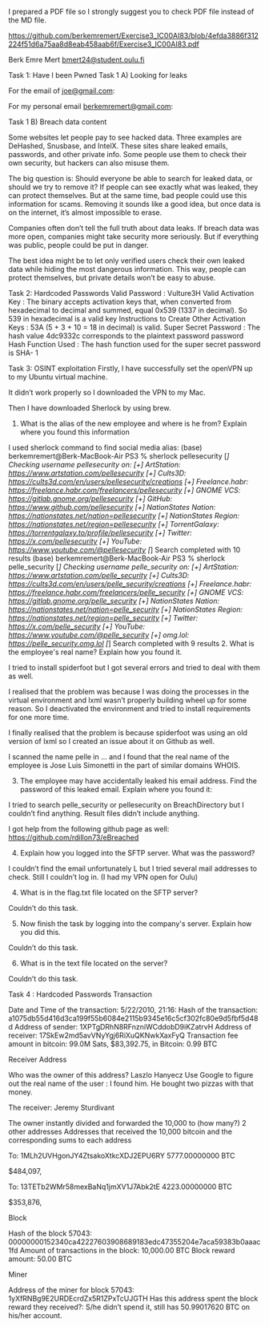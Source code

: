 I prepared a PDF file so I strongly suggest you to check PDF file instead of the MD file.

https://github.com/berkemremert/Exercise3_IC00AI83/blob/4efda3886f312224f51d6a75aa8d8eab458aab6f/Exercise3_IC00AI83.pdf

Berk Emre Mert
bmert24@student.oulu.fi

Task 1: Have I been Pwned
Task 1 A) Looking for leaks

For the email of joe@gmail.com:

For my personal email berkemremert@gmail.com:

Task 1 B) Breach data content

Some websites let people pay to see hacked data. Three examples are DeHashed,
Snusbase, and IntelX. These sites share leaked emails, passwords, and other private info.
Some people use them to check their own security, but hackers can also misuse them.

The big question is: Should everyone be able to search for leaked data, or should we try to
remove it? If people can see exactly what was leaked, they can protect themselves. But at
the same time, bad people could use this information for scams. Removing it sounds like a
good idea, but once data is on the internet, it’s almost impossible to erase.

Companies often don’t tell the full truth about data leaks. If breach data was more open,
companies might take security more seriously. But if everything was public, people could
be put in danger.

The best idea might be to let only verified users check their own leaked data while hiding
the most dangerous information. This way, people can protect themselves, but private
details won’t be easy to abuse.

Task 2: Hardcoded Passwords
Valid Password : Vulture3H
Valid Activation Key : The binary accepts activation keys that, when converted from
hexadecimal to decimal and summed, equal 0x539 (1337 in decimal). So 539 in
hexadecimal is a valid key
Instructions to Create Other Activation Keys : 53A (5 + 3 + 10 = 18 in decimal) is valid.
Super Secret Password : The hash value 4dc9332c corresponds to the plaintext password
password
Hash Function Used : The hash function used for the super secret password is SHA- 1

Task 3: OSINT exploitation
Firstly, I have successfully set the openVPN up to my Ubuntu virtual machine.

It didn’t work properly so I downloaded the VPN to my Mac.

Then I have downloaded Sherlock by using brew.

1. What is the alias of the new employee and where is he from? Explain where you
found this information

I used sherlock command to find social media alias:
(base) berkemremert@Berk-MacBook-Air PS3 % sherlock
pellesecurity
[*] Checking username pellesecurity on:
[+] ArtStation: https://www.artstation.com/pellesecurity
[+] Cults3D:
https://cults3d.com/en/users/pellesecurity/creations
[+] Freelance.habr:
https://freelance.habr.com/freelancers/pellesecurity
[+] GNOME VCS: https://gitlab.gnome.org/pellesecurity
[+] GitHub: https://www.github.com/pellesecurity
[+] NationStates Nation:
https://nationstates.net/nation=pellesecurity
[+] NationStates Region:
https://nationstates.net/region=pellesecurity
[+] TorrentGalaxy:
https://torrentgalaxy.to/profile/pellesecurity
[+] Twitter: https://x.com/pellesecurity
[+] YouTube: https://www.youtube.com/@pellesecurity
[*] Search completed with 10 results
(base) berkemremert@Berk-MacBook-Air PS3 % sherlock
pelle_security
[*] Checking username pelle_security on:
[+] ArtStation: https://www.artstation.com/pelle_security
[+] Cults3D:
https://cults3d.com/en/users/pelle_security/creations
[+] Freelance.habr:
https://freelance.habr.com/freelancers/pelle_security
[+] GNOME VCS: https://gitlab.gnome.org/pelle_security
[+] NationStates Nation:
https://nationstates.net/nation=pelle_security
[+] NationStates Region:
https://nationstates.net/region=pelle_security
[+] Twitter: https://x.com/pelle_security
[+] YouTube: https://www.youtube.com/@pelle_security
[+] omg.lol: https://pelle_security.omg.lol
[*] Search completed with 9 results
2. What is the employee's real name? Explain how you found it.

I tried to install spiderfoot but I got several errors and tried to deal with them as well.

I realised that the problem was because I was doing the processes in the virtual
environment and lxml wasn’t properly building wheel up for some reason. So I deactivated
the environment and tried to install requirements for one more time.

I finally realised that the problem is because spiderfoot was using an old version of lxml so I
created an issue about it on Github as well.

I scanned the name pelle in ... and I found that the real name of the employee is Jose Luis
Simonetti in the part of similar domains WHOIS.

3. The employee may have accidentally leaked his email address. Find the password
of this leaked email. Explain where you found it:

I tried to search pelle_security or pellesecurity on BreachDirectory but I couldn’t find
anything. Result files didn’t include anything.

I got help from the following github page as well: https://github.com/rdillon73/eBreached

4. Explain how you logged into the SFTP server. What was the password?

I couldn’t find the email unfortunately L but I tried several mail addresses to check. Still I
couldn’t log in. (I had my VPN open for Oulu)

4. What is in the flag.txt file located on the SFTP server?

Couldn’t do this task.

5. Now finish the task by logging into the company's server. Explain how you did this.

Couldn’t do this task.

6. What is in the text file located on the server?

Couldn’t do this task.

Task 4 : Hardcoded Passwords
Transaction

Date and Time of the transaction: 5/22/2010, 21:16:
Hash of the transaction:
a1075db55d416d3ca199f55b6084e2115b9345e16c5cf302fc80e9d5fbf5d48d
Address of sender: 1XPTgDRhN8RFnzniWCddobD9iKZatrvH
Address of receiver: 17SkEw2md5avVNyYgj6RiXuQKNwkXaxFyQ
Transaction fee amount in bitcoin: 99.0M Sats, $83,392.75, in Bitcoin: 0.99 BTC

Receiver Address

Who was the owner of this address?
Laszlo Hanyecz
Use Google to figure out the real name of the user : I found him. He bought two pizzas
with that money.

The receiver: Jeremy Sturdivant

The owner instantly divided and forwarded the 10,000 to (how many?) 2 other addresses
Addresses that received the 10,000 bitcoin and the corresponding sums to each address

To: 1MLh2UVHgonJY4ZtsakoXtkcXDJ2EPU6RY
5777.00000000 BTC

$484,097,

To: 13TETb2WMr58mexBaNq1jmXV1J7Abk2tE
4223.00000000 BTC

$353,876,

Block

Hash of the block 57043:
00000000152340ca42227603908689183edc47355204e7aca59383b0aaac1fd
Amount of transactions in the block: 10,000.00 BTC
Block reward amount: 50.00 BTC

Miner

Address of the miner for block 57043: 1yXfRNBg9E2URDEcrdZx5R1ZPxTcUJGTH
Has this address spent the block reward they received?: S/he didn’t spend it, still has
50.99017620 BTC on his/her account.
